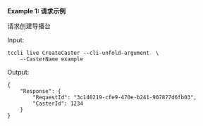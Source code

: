 **Example 1: 请求示例**

请求创建导播台

Input: 

```
tccli live CreateCaster --cli-unfold-argument  \
    --CasterName example
```

Output: 
```
{
    "Response": {
        "RequestId": "3c140219-cfe9-470e-b241-907877d6fb03",
        "CasterId": 1234
    }
}
```

